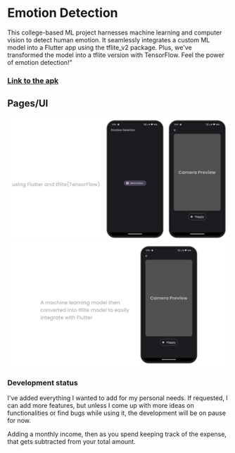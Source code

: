 # Emotion Detection

This college-based ML project harnesses machine learning and computer vision to detect human emotion. It seamlessly integrates a custom ML model into a Flutter app using the tflite_v2 package. Plus, we've transformed the model into a tflite version with TensorFlow. Feel the power of emotion detection!"

### [Link to the apk](https://drive.google.com/file/d/11nXlnrEFiMoZmxmK7h2Zm07n0E2pCV7E/view?usp=drive_link)

## Pages/UI

![emotion detection](https://github.com/purveshxd/emotion-detection-ai/blob/main/media/emotion%20detection.png "banner")
![emotion detection](https://github.com/purveshxd/emotion-detection-ai/blob/main/media/emotion%20detection-1.png "banner")

### Development status

I've added everything I wanted to add for my personal needs. If requested, I can add more features, but unless I come up with more ideas on functionalities or find bugs while using it, the development will be on pause for now.

Adding a monthly income, then as you spend keeping track of the expense, that gets subtracted from your total amount.
